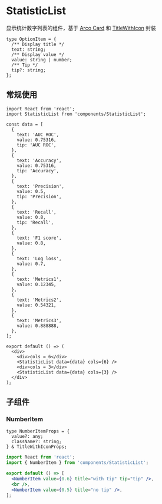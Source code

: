 # StatisticList

显示统计数字列表的组件，基于 [Arco Card](https://arco.design/react/components/card#api) 和 [TitleWithIcon](/display/title-with-icon) 封装

<API src="components/StatisticList/index.tsx" exports='["default"]'></API>

```tsx | pure
type OptionItem = {
  /** Display title */
  text: string;
  /** Display value */
  value: string | number;
  /** Tip */
  tip?: string;
};
```

## 常规使用

```tsx
import React from 'react';
import StatisticList from 'components/StatisticList';

const data = [
  {
    text: 'AUC ROC',
    value: 0.75316,
    tip: 'AUC ROC',
  },
  {
    text: 'Accuracy',
    value: 0.75316,
    tip: 'Accuracy',
  },
  {
    text: 'Precision',
    value: 0.5,
    tip: 'Precision',
  },
  {
    text: 'Recall',
    value: 0.8,
    tip: 'Recall',
  },
  {
    text: 'F1 score',
    value: 0.8,
  },
  {
    text: 'Log loss',
    value: 0.7,
  },
  {
    text: 'Metrics1',
    value: 0.12345,
  },
  {
    text: 'Metrics2',
    value: 0.54321,
  },
  {
    text: 'Metrics3',
    value: 0.888888,
  },
];

export default () => (
  <div>
    <div>cols = 6</div>
    <StatisticList data={data} cols={6} />
    <div>cols = 3</div>
    <StatisticList data={data} cols={3} />
  </div>
);
```

## 子组件

### NumberItem

```tsx | pure
type NumberItemProps = {
  value?: any;
  className?: string;
} & TitleWithIconProps;
```

```jsx
import React from 'react';
import { NumberItem } from 'components/StatisticList';

export default () => [
  <NumberItem value={0.6} title="with tip" tip="tip" />,
  <br />,
  <NumberItem value={0.5} title="no tip" />,
];
```
